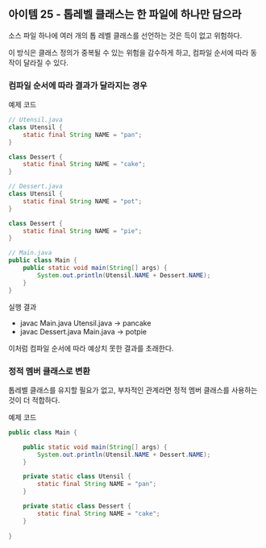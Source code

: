 ## 아이템 25 - 톱레벨 클래스는 한 파일에 하나만 담으라

소스 파일 하나에 여러 개의 톱 레벨 클래스를 선언하는 것은 득이 없고 위험하다.

이 방식은 클래스 정의가 중복될 수 있는 위험을 감수하게 하고, 컴파일 순서에 따라 동작이 달라질 수 있다.

### 컴파일 순서에 따라 결과가 달라지는 경우

예제 코드

```java
// Utensil.java
class Utensil {
    static final String NAME = "pan";
}

class Dessert {
    static final String NAME = "cake";
}

// Dessert.java
class Utensil {
    static final String NAME = "pot";
}

class Dessert {
    static final String NAME = "pie";
}

// Main.java
public class Main {
    public static void main(String[] args) {
        System.out.println(Utensil.NAME + Dessert.NAME);
    }
}
```

실행 결과

-   javac Main.java Utensil.java → pancake
-   javac Dessert.java Main.java → potpie

이처럼 컴파일 순서에 따라 예상치 못한 결과를 초래한다.

### 정적 멤버 클래스로 변환

톱레벨 클래스를 유지할 필요가 없고, 부차적인 관계라면 정적 멤버 클래스를 사용하는 것이 더 적합하다.

예제 코드

```java
public class Main {

    public static void main(String[] args) {
        System.out.println(Utensil.NAME + Dessert.NAME);
    }

    private static class Utensil {
        static final String NAME = "pan";
    }

    private static class Dessert {
        static final String NAME = "cake";
    }
    
}
```